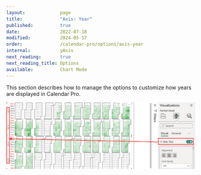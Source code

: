 ```yaml
---
layout:             page
title:              "Axis: Year"
published:          true
date:               2022-07-18
modified:           2024-05-17
order:              /calendar-pro/options/axis-year
internal:           yAxis
next_reading:       true
next_reading_title: Options
available:          Chart Mode
---
```

This section describes how to manage the options to customize how years are displayed in Calendar Pro.

<img src="images/axis-years.png" width="1000" alt="The week axis in Calendar pro">

